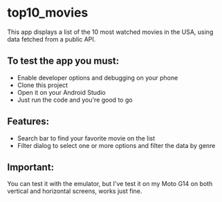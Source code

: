 # top10_movies

This app displays a list of the 10 most watched movies in the USA, using data fetched from a public API.

## To test the app you must:

- Enable developer options and debugging on your phone
- Clone this project
- Open it on your Android Studio
- Just run the code and you're good to go

## Features:

- Search bar to find your favorite movie on the list
- Filter dialog to select one or more options and filter the data by genre

## Important:
You can test it with the emulator, but I've test it on my Moto G14 on both vertical and horizontal screens, works just fine.
